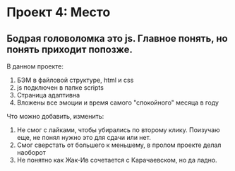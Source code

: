 # Проект 4: Место

## Бодрая головоломка это js. Главное понять, но понять приходит попозже.

В данном проекте:
1. БЭМ в файловой структуре, html и css
2. js подключен в папке scripts
3. Страница адаптивна
4. Вложены все эмоции и время самого "спокойного" месяца в году


Что можно добавить, изменить:
1. Не смог с лайками, чтобы убирались по второму клику. Поизучаю еще, не понял нужно это для сдачи или нет.
2. Смог сверстать от большего к меньшему, в пролом проекте делал наоборот
3. Не понятно как Жак-Ив сочетается с Карачаевском, но да ладно.
